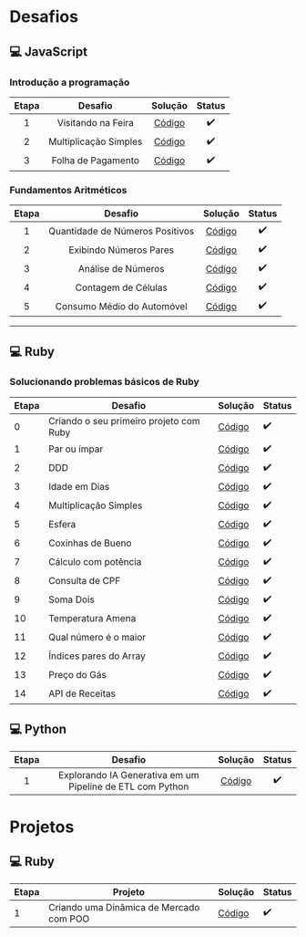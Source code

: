 # Desafios 

## :computer: JavaScript
### Introdução a programação
|Etapa|Desafio|Solução|Status|
|:------:|:----:|:--------:|:-----------:|
|1|Visitando na Feira|[Código](desafios/JavaScript/1.Introdução%20a%20Programação/1.VisitaNaFeira.js)|:heavy_check_mark:|
|2|Multiplicação Simples|[Código](desafios/JavaScript/1.Introdução%20a%20Programação/2.MultiplicaçãoSimples.js)|:heavy_check_mark:|
|3|Folha de Pagamento|[Código](desafios/JavaScript/1.Introdução%20a%20Programação/3.FolhaDePagamento.js)|:heavy_check_mark:|

### Fundamentos Aritméticos
|Etapa|Desafio|Solução|Status|
|:------:|:----:|:--------:|:-----------:|
|1|Quantidade de Números Positivos|[Código](desafios/JavaScript/2.Fundamentos%20Aritméticos/1.QuantidadeDeNúmerosPositivos.js)|:heavy_check_mark:|
|2|Exibindo Números Pares|[Código](desafios/JavaScript/2.Fundamentos%20Aritméticos/2.ExibindoNúmerosPares.js)|:heavy_check_mark:|
|3|Análise de Números|[Código](desafios/JavaScript/2.Fundamentos%20Aritméticos/3.AnáliseDeNúmeros.js)|:heavy_check_mark:|
|4|Contagem de Células|[Código](desafios/JavaScript/2.Fundamentos%20Aritméticos/4.ContagemDeCédulas.js)|:heavy_check_mark:|
|5|Consumo Médio do Automóvel|[Código](desafios/JavaScript/2.Fundamentos%20Aritméticos/5.ConsumoMédioDoAutomóvel.js)|:heavy_check_mark:|
---

## :computer: Ruby
### Solucionando problemas básicos de Ruby
|Etapa|Desafio|Solução|Status|
|------|----|--------|-----------|
|0|Criando o seu primeiro projeto com Ruby|[Código](desafios/Ruby/2.%20Conhecendo%20a%20linguagem%20Ruby/1.CriandoOSeuPrimeiroProjetoComRuby.rb)|:heavy_check_mark:|
|1|Par ou ímpar|[Código](desafios/Ruby/1.Solucionando%20problemas%20básicos%20em%20Ruby/1.ParOuÍmpar.rb)|:heavy_check_mark:|
|2|DDD|[Código](desafios/Ruby/1.Solucionando%20problemas%20básicos%20em%20Ruby/2.DDD.rb)|:heavy_check_mark:|
|3|Idade em Dias|[Código](desafios/Ruby/1.Solucionando%20problemas%20básicos%20em%20Ruby/3.IdadeEmDias.rb)|:heavy_check_mark:|
|4|Multiplicação Simples|[Código](desafios/Ruby/2.%20Conhecendo%20a%20linguagem%20Ruby/2.Multiplica%C3%A7%C3%A3oSimples.rb)|:heavy_check_mark:|
|5|Esfera|[Código](desafios/Ruby/2.%20Conhecendo%20a%20linguagem%20Ruby/3.Esfera.rb)|:heavy_check_mark:|
|6|Coxinhas de Bueno|[Código](desafios/Ruby/2.%20Conhecendo%20a%20linguagem%20Ruby/4.CoxinhaDeBueno.rb)|:heavy_check_mark:|
|7|Cálculo com potência|[Código](desafios/Ruby/2.%20Conhecendo%20a%20linguagem%20Ruby/5.C%C3%A1lculoComPot%C3%AAncia.rb)|:heavy_check_mark:|
|8|Consulta de CPF|[Código](desafios/Ruby/2.%20Conhecendo%20a%20linguagem%20Ruby/6.ConsultaDeCPF.rb)|:heavy_check_mark:|
|9|Soma Dois|[Código](desafios/Ruby/2.%20Conhecendo%20a%20linguagem%20Ruby/7.SomaDois.rb)|:heavy_check_mark:|
|10|Temperatura Amena|[Código](desafios/Ruby/2.%20Conhecendo%20a%20linguagem%20Ruby/8.TemperaturaAmena.rb)|:heavy_check_mark:|
|11|Qual número é o maior|[Código](desafios/Ruby/2.%20Conhecendo%20a%20linguagem%20Ruby/9.QualN%C3%BAmero%C3%89OMaior.rb)|:heavy_check_mark:|
|12|Índices pares do Array|[Código](desafios/Ruby/2.%20Conhecendo%20a%20linguagem%20Ruby/10.%C3%8DndicesParesDoArray.rb)|:heavy_check_mark:|
|13|Preço do Gás|[Código](desafios/Ruby/2.%20Conhecendo%20a%20linguagem%20Ruby/11.Pre%C3%A7oDoG%C3%A1s.rb)|:heavy_check_mark:|
|14|API de Receitas|[Código](desafios/Ruby/2.%20Conhecendo%20a%20linguagem%20Ruby/12.APIdeReceitas.rb)|:heavy_check_mark:|

## :computer: Python
|Etapa|Desafio|Solução|Status|
|:------:|:----:|:--------:|:-----------:|
|1|Explorando IA Generativa em um Pipeline de ETL com Python|[Código](desafios/Python/SantanderDevWeek2023.ipynb)|:heavy_check_mark:|
# Projetos
## :computer: Ruby
|Etapa|Projeto|Solução|Status|
|------|----|--------|-----------|
|1|Criando uma Dinâmica de Mercado com POO|[Código](projetos/Ruby/1.%20Din%C3%A2mica%20de%20Mercado%20com%20POO/)|:heavy_check_mark:|